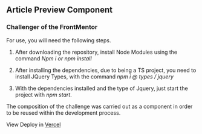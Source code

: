 ## Article Preview Component

### Challenger of the FrontMentor

For use, you will need the following steps.

1. After downloading the repository, install Node Modules using the command *Npm i or npm install*

2. After installing the dependencies, due to being a TS project, you need to install JQuery Types, with the command *npm i @ types / jquery*

3. With the dependencies installed and the type of Jquery, just start the project with *npm start*.


The composition of the challenge was carried out as a component in order to be reused within the development process.

View Deploy in [Vercel](https://article-preview-component-phi-five.vercel.app/)
